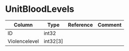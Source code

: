 # UnitBloodLevels

| Column | Type | Reference | Comment |
|--------|------|-----------|---------|
|ID|int32|||
|Violencelevel|int32[3]|||
